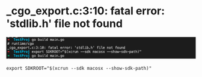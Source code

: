 # \_cgo\_export.c:3:10: fatal error: 'stdlib.h' file not found

![](<../../../.gitbook/assets/изображение (1).png>)

```
export SDKROOT="$(xcrun --sdk macosx --show-sdk-path)"
```

